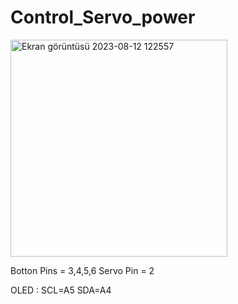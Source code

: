 # Control_Servo_power

<img width="347" alt="Ekran görüntüsü 2023-08-12 122557" src="https://github.com/alisabourii/Control_Servo_power/assets/72344723/d4abb749-9371-46b9-828e-51b1f1b14c03">

Botton Pins = 3,4,5,6
Servo Pin = 2

OLED :
  SCL=A5
  SDA=A4

